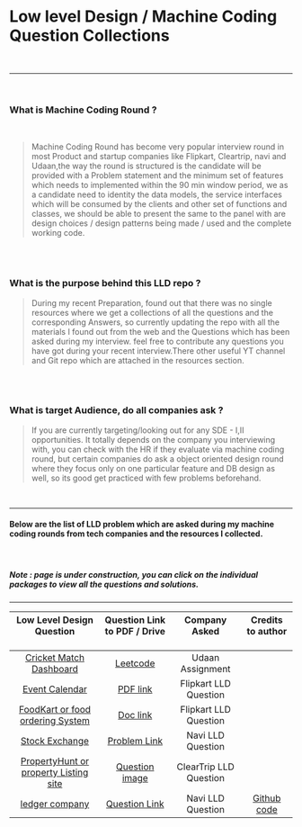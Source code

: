 # Low level Design / Machine Coding Question Collections

<br />

---
<br />

### What is Machine Coding Round ?
<br />

> Machine Coding Round has become very popular interview round in most Product and startup companies like Flipkart, Cleartrip, navi and Udaan,the way the round is structured is
 the candidate will be provided with a Problem statement and the minimum set of features which needs to implemented within the 90 min window period,
 we as a candidate need to identity the data models, the service interfaces which will be consumed by the clients and other set of functions and classes, we should be able to present the same to the panel with are design choices / design patterns being made / used and the complete working code.

<br />
<br />

### What is the purpose behind this LLD repo ?
> During my recent Preparation, found out that there was no single resources where we get a collections of all the questions and the corresponding Answers,
so currently updating the repo with all the materials I found out from the web and the Questions which has been asked during my interview.
feel free to contribute any questions you have got during your recent interview.There other useful YT channel and Git repo
which are attached in the resources section.

<br />
<br />

### What is target Audience, do all companies ask ?
> If you are currently targeting/looking out for any SDE - I,II opportunities.
It totally depends on the company you interviewing with, you can check with the HR if they evaluate via machine coding round,
but certain companies do ask a object oriented design round where they focus only on one particular feature and DB design as well, so its good get practiced
with few problems beforehand.

<br />

---

#### Below are the list of LLD problem which are asked during my machine coding rounds from tech companies and the resources I collected.
<br />


##### Note : page is under construction, you can click on the individual packages to view all the questions and solutions.
---

|                                Low Level Design Question <br></br>                                	|                                    Question Link to PDF / Drive <br></br>                                   	|         Company Asked<br></br>         	|                   Credits to author <br></br>                  	|
|:-------------------------------------------------------------------------------------------------:	|:-----------------------------------------------------------------------------------------------------------:	|:--------------------------------------:	|:--------------------------------------------------------------:	|
| [Cricket Match Dashboard](https://github.com/kumaransg/LLD/tree/main/Cricket%20Match%20Dashboard) 	| [Leetcode](https://leetcode.com/discuss/interview-question/990227/udaan-assignment-cricket-match-dashboard) 	| Udaan Assignment                       	|                                                                	|
| [Event Calendar](https://github.com/kumaransg/LLD/tree/main/Event_calendar_flipkart)              	| [PDF link](https://github.com/kumaransg/LLD/blob/main/Event_calendar_flipkart/Event%20Calendar.pdf)         	| Flipkart LLD Question                  	|                                                                	|
| [FoodKart or food ordering System](https://github.com/kumaransg/LLD/tree/main/FoodKart)           	| [Doc link](https://docs.google.com/document/d/1Bmkz9omByHqVvwU45cvkBRSwJAPKw9yaDsRlEnCg_lg/edit#)           	| Flipkart LLD Question                  	|                                                                	|
| [Stock Exchange](https://github.com/kumaransg/LLD/tree/main/StockExchange)                        	| [Problem Link](https://github.com/kumaransg/LLD/tree/main/StockExchange)                                    	| Navi LLD Question                      	|                                                                	|
| [PropertyHunt or property Listing site](https://github.com/kumaransg/LLD/tree/main/PropertyHunt)  	| [Question image](https://github.com/kumaransg/LLD/tree/main/PropertyHunt/Question%20Image)                  	| ClearTrip LLD Question                 	|                                                                	|
| [ledger company](https://github.com/kumaransg/LLD/tree/main/ledger_company_navi)                  	| [Question Link](https://www.geektrust.in/coding-problem/backend/ledger-co)                                  	| Navi LLD Question                      	| [Github code](https://github.com/gauravmassand/ledger-company) 	|